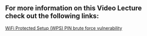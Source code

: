 
## For more information on this Video Lecture check out the following links:

[WiFi Protected Setup (WPS) PIN brute force vulnerability](https://www.kb.cert.org/vuls/id/723755 "WiFi Protected Setup (WPS) PIN brute force vulnerability")